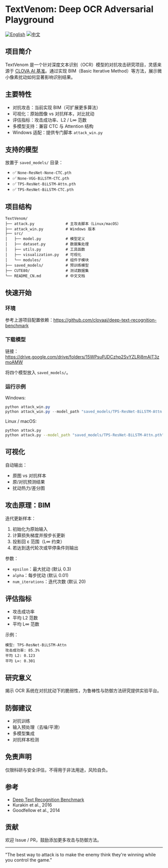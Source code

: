 # TextVenom: Deep OCR Adversarial Playground

[![English](https://img.shields.io/badge/lang-English-blue)](README.md) [![中文](https://img.shields.io/badge/语言-中文-brightgreen)](README_CN.md)

## 项目简介

TextVenom 是一个针对深度文本识别（OCR）模型的对抗攻击研究项目，灵感来源于 [CLOVA AI 基准](https://github.com/clovaai/deep-text-recognition-benchmark)。通过实现 BIM（Basic Iterative Method）等方法，展示微小像素扰动如何显著影响识别结果。

## 主要特性

- 对抗攻击：当前实现 BIM（可扩展更多算法）
- 可视化：原始图像 vs 对抗样本，对比扰动
- 评估指标：攻击成功率、L2 / L∞ 范数
- 多模型支持：兼容 CTC 与 Attention 结构
- Windows 适配：提供专门脚本 `attack_win.py`

## 支持的模型

放置于 `saved_models/` 目录：

- ✅ `None-ResNet-None-CTC.pth`
- ✅ `None-VGG-BiLSTM-CTC.pth`
- ✅ `TPS-ResNet-BiLSTM-Attn.pth`
- ✅ `TPS-ResNet-BiLSTM-CTC.pth`

## 项目结构

```
TextVenom/
├── attack.py              # 主攻击脚本（Linux/macOS）
├── attack_win.py          # Windows 版本
├── src/
│   ├── model.py           # 模型定义
│   ├── dataset.py         # 数据集处理
│   ├── utils.py           # 工具函数
│   ├── visualization.py   # 可视化
│   └── modules/           # 组件子模块
├── saved_models/          # 预训练模型
├── CUTE80/                # 测试数据集
└── README_CN.md           # 中文文档
```

## 快速开始

### 环境

参考上游项目配置依赖：<https://github.com/clovaai/deep-text-recognition-benchmark>

### 下载模型

链接：<https://drive.google.com/drive/folders/15WPsuPJDCzhp2SvYZLRj8mAlT3zmoAMW>

将四个模型放入 `saved_models/`。

### 运行示例

Windows:

```powershell
python attack_win.py
python attack_win.py --model_path "saved_models/TPS-ResNet-BiLSTM-Attn.pth"
```

Linux / macOS:

```bash
python attack.py
python attack.py --model_path "saved_models/TPS-ResNet-BiLSTM-Attn.pth"
```

## 可视化

自动输出：
- 原图 vs 对抗样本
- 原/对抗预测结果
- 扰动热力/差分图

## 攻击原理：BIM

迭代更新样本：
1. 初始化为原始输入
2. 计算损失梯度并按步长更新
3. 投影回 ε 范围（L∞ 约束）
4. 若达到迭代轮次或早停条件则输出

参数：
- `epsilon`：最大扰动 (默认 0.3)
- `alpha`：每步扰动 (默认 0.01)
- `num_iterations`：迭代次数 (默认 20)

## 评估指标

- 攻击成功率
- 平均 L2 范数
- 平均 L∞ 范数

示例：
```
模型: TPS-ResNet-BiLSTM-Attn
攻击成功率: 85.3%
平均 L2: 0.123
平均 L∞: 0.301
```

## 研究意义

揭示 OCR 系统在对抗扰动下的脆弱性，为鲁棒性与防御方法研究提供实验平台。

## 防御建议

- 对抗训练
- 输入预处理（去噪/平滑）
- 多模型集成
- 对抗样本检测

## 免责声明

仅限科研与安全评估，不得用于非法用途，风险自负。

## 参考

- [Deep Text Recognition Benchmark](https://github.com/clovaai/deep-text-recognition-benchmark)
- Kurakin et al., 2016
- Goodfellow et al., 2014

## 贡献

欢迎 Issue / PR，鼓励添加更多攻击与防御方法。

---

"The best way to attack is to make the enemy think they're winning while you control the game."
